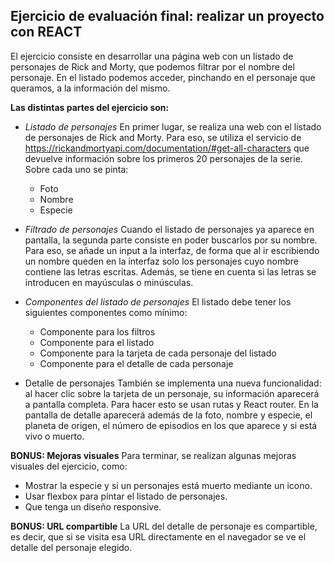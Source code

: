 ## **Ejercicio de evaluación final: realizar un proyecto con REACT**

El ejercicio consiste en desarrollar una página web con un listado de personajes de Rick and Morty, que podemos filtrar por el nombre del personaje. En el listado podemos acceder, pinchando en el personaje que queramos, a la información del mismo.

**Las distintas partes del ejercicio son:**
 - *Listado de personajes*
En primer lugar, se realiza una web con el listado de personajes de Rick and Morty. Para eso, se  utiliza el servicio de https://rickandmortyapi.com/documentation/#get-all-characters que devuelve información sobre los primeros 20 personajes de la serie. Sobre cada uno se pinta:
	 - Foto
	 - Nombre
	 - Especie
 
 - *Filtrado de personajes*
Cuando el listado de personajes ya aparece en pantalla, la segunda parte consiste en poder buscarlos por su nombre. Para eso, se añade un input a la interfaz, de forma que al ir escribiendo un nombre queden en la interfaz solo los personajes cuyo nombre contiene las letras escritas. Además, se tiene en cuenta si las letras se introducen en mayúsculas o minúsculas.

 - *Componentes del listado de personajes*
El listado debe tener los siguientes componentes como mínimo:
	 - Componente para los filtros 
	 - Componente para el listado 
	 - Componente para la tarjeta de cada personaje del listado
	 - Componente para el detalle de cada personaje

 - Detalle de personajes
También se implementa una nueva funcionalidad: al hacer clic sobre la tarjeta de un personaje, su información aparecerá a pantalla completa. Para hacer esto se usan rutas y React router. En la pantalla de detalle aparecerá además de la foto, nombre y especie, el planeta de origen, el número de episodios en los que aparece y si está vivo o muerto.

**BONUS: Mejoras visuales**
Para terminar, se realizan algunas mejoras visuales del ejercicio, como:

- Mostrar la especie y si un personajes está muerto mediante un icono.
- Usar flexbox para pintar el listado de personajes.
- Que tenga un diseño responsive.

**BONUS: URL compartible**
La URL del detalle de personaje es compartible, es decir, que si se visita esa URL directamente en el navegador se ve el detalle del personaje elegido.